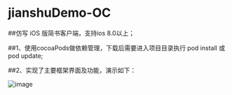 # jianshuDemo-OC
##仿写 iOS 版简书客户端，支持ios 8.0以上；

##1、使用cocoaPods做依赖管理，下载后需要进入项目目录执行 pod install 或 pod update;

##2、实现了主要框架界面及功能，演示如下：

![image](https://github.com/yyyyffqqqq/jianshuDemo-OC/raw/master/jianshuDemo/jianshuReadeMe.gif)
